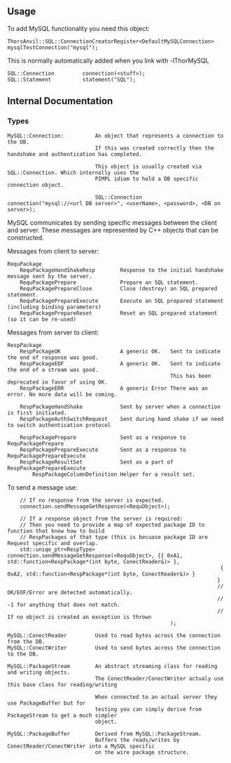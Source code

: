 
## Usage

To add MySQL functionality you need this object:

    ThorsAnvil::SQL::ConnectionCreatorRegister<DefaultMySQLConnection>    mysqlTestConnection("mysql");

This is normally automatically added when you link with -lThorMySQL

    SQL::Connection         connection(<stuff>);
    SQL::Statement          statement("SQL");



## Internal Documentation
### Types

    MySQL::Connection:          An object that represents a connection to the DB.
                                If this was created correctly then the handshake and authentication has completed.

                                This object is usually created via SQL::Connection. Which internally uses the
                                PIMPL idiom to hold a DB specific connection object.

                                SQL::Connection     connection("mysql://<url DB server>", <userName>, <password>, <DB on server>);

MySQL communicates by sending specific messages between the client and server.
These messages are represented by C++ objects that can be constructed.

Messages from client to server:

    RequPackage
        RequPackageHandShakeResp        Response to the initial handshake message sent by the server.
        RequPackagePrepare              Prepare an SQL statement.
        RequPackagePrepareClose         Close (destroy) an SQL prepared statement.
        RequPackagePrepareExecute       Execute an SQL prepared statement (including binding parameters)
        RequPackagePrepareReset         Reset an SQL prepared statement (so it can be re-used)

Messages from server to client:

    RespPackage
        RespPackageOK                   A generic OK.   Sent to indicate the end of response was good.
        RespPackageEOF                  A generic OK.   Sent to indicate the end of a stream was good.
                                                        This has been deprecated in favor of using OK.
        RespPackageERR                  A generic Error There was an error. No more data will be coming.

        RespPackageHandShake            Sent by server when a connection is first initiated.
        RespPackageAuthSwitchRequest    Sent during hand shake if we need to switch authentication protocol

        RespPackagePrepare              Sent as a response to RequPackagePrepare
        RespPackagePrepareExecute       Sent as a response to RequPackagePrepareExecute
        RespPackageResultSet            Sent as a part of RespPackagePrepareExecute
            RespPackageColumnDefinition Helper for a result set.


To send a message use:

        // If no response from the server is expected.
        connection.sendMessageGetResponse(<RequObject>);

        // If a response object from the server is required:
        // Then you need to provide a map of expected package ID to function that know how to build
        // RespPackages of that type (this is becuase package ID are Request specific and overlap.
        std::uniqe_ptr<RespType>  connection.sendMessageGetResponse(<RequObject>, {{ 0xA1, std::function<RespPackage*(int byte, ConectReader&)> },
                                                                        { 0xA2, std::function<RespPackage*(int byte, ConectReader&)> }
                                                                       }
                                                                       // OK/EOF/Error are detected automatically.
                                                                       // -1 for anything that does not match.
                                                                       // If no object is created an exception is thrown
                                                        );

    MySQL::ConectReader         Used to read bytes across the connection from the DB.
    MySQL::ConectWriter         Used to send bytes across the connection to the DB.

    MySQL::PackageStream        An abstract streaming class for reading and writing objects.
                                The ConectReader/ConectWriter actualy use this base class for reading/writing

                                When connected to an actual server they use PackageBuffer but for
                                testing you can simply derive from PackageStream to get a much simpler
                                object.

    MySQL::PackageBuffer        Derived from MySQL::PackageStream.
                                Buffers the reads/writes by ConectReader/ConectWriter into a MySQL specific
                                on the wire package structure.





